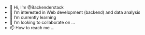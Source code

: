 - 👋 Hi, I’m @Backenderstack
- 👀 I’m interested in Web development (backend) and data analysis 
- 🌱 I’m currently learning
- 💞️ I’m looking to collaborate on ...
- 📫 How to reach me ...

<!---
Sanuthabdulmumin02082001/Sanuthabdulmumin02082001 is a ✨ special ✨ repository because its `README.md` (this file) appears on your GitHub profile.
You can click the Preview link to take a look at your changes.
--->
